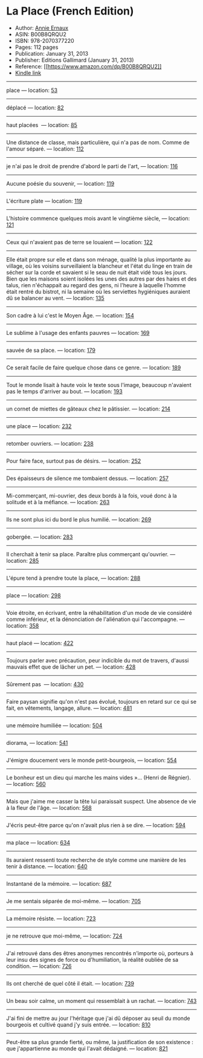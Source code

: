 # La Place (French Edition)

* Author: [Annie Ernaux](https://www.amazon.com/Annie-Ernaux/e/B000APV7YI/ref=dp_byline_cont_ebooks_1)
* ASIN: B00B8QRQU2
* ISBN: 978-2070377220
* Pages: 112 pages
* Publication: January 31, 2013
* Publisher: Editions Gallimard (January 31, 2013)
* Reference: [[https://www.amazon.com/dp/B00B8QRQU2]]
* [Kindle link](kindle://book?action=open&asin=B00B8QRQU2)


---
place — location: [53](kindle://book?action=open&asin=B00B8QRQU2&location=53)

---
déplacé — location: [82](kindle://book?action=open&asin=B00B8QRQU2&location=82)

---
haut placées  — location: [85](kindle://book?action=open&asin=B00B8QRQU2&location=85)

---
Une distance de classe, mais particulière, qui n'a pas de nom. Comme de l'amour séparé. — location: [112](kindle://book?action=open&asin=B00B8QRQU2&location=112)

---
je n'ai pas le droit de prendre d'abord le parti de l'art, — location: [116](kindle://book?action=open&asin=B00B8QRQU2&location=116)

---
Aucune poésie du souvenir, — location: [119](kindle://book?action=open&asin=B00B8QRQU2&location=119)

---
L'écriture plate — location: [119](kindle://book?action=open&asin=B00B8QRQU2&location=119)

---
L'histoire commence quelques mois avant le vingtième siècle, — location: [121](kindle://book?action=open&asin=B00B8QRQU2&location=121)

---
Ceux qui n'avaient pas de terre se louaient — location: [122](kindle://book?action=open&asin=B00B8QRQU2&location=122)

---
Elle était propre sur elle et dans son ménage, qualité la plus importante au village, où les voisins surveillaient la blancheur et l'état du linge en train de sécher sur la corde et savaient si le seau de nuit était vidé tous les jours. Bien que les maisons soient isolées les unes des autres par des haies et des talus, rien n'échappait au regard des gens, ni l'heure à laquelle l'homme était rentré du bistrot, ni la semaine où les serviettes hygiéniques auraient dû se balancer au vent. — location: [135](kindle://book?action=open&asin=B00B8QRQU2&location=135)

---
Son cadre à lui c'est le Moyen Âge. — location: [154](kindle://book?action=open&asin=B00B8QRQU2&location=154)

---
Le sublime à l'usage des enfants pauvres — location: [169](kindle://book?action=open&asin=B00B8QRQU2&location=169)

---
sauvée de sa place. — location: [179](kindle://book?action=open&asin=B00B8QRQU2&location=179)

---
Ce serait facile de faire quelque chose dans ce genre. — location: [189](kindle://book?action=open&asin=B00B8QRQU2&location=189)

---
Tout le monde lisait à haute voix le texte sous l'image, beaucoup n'avaient pas le temps d'arriver au bout. — location: [193](kindle://book?action=open&asin=B00B8QRQU2&location=193)

---
un cornet de miettes de gâteaux chez le pâtissier. — location: [214](kindle://book?action=open&asin=B00B8QRQU2&location=214)

---
une place — location: [232](kindle://book?action=open&asin=B00B8QRQU2&location=232)

---
retomber ouvriers. — location: [238](kindle://book?action=open&asin=B00B8QRQU2&location=238)

---
Pour faire face, surtout pas de désirs. — location: [252](kindle://book?action=open&asin=B00B8QRQU2&location=252)

---
Des épaisseurs de silence me tombaient dessus. — location: [257](kindle://book?action=open&asin=B00B8QRQU2&location=257)

---
Mi-commerçant, mi-ouvrier, des deux bords à la fois, voué donc à la solitude et à la méfiance. — location: [263](kindle://book?action=open&asin=B00B8QRQU2&location=263)

---
Ils ne sont plus ici du bord le plus humilié. — location: [269](kindle://book?action=open&asin=B00B8QRQU2&location=269)

---
gobergée. — location: [283](kindle://book?action=open&asin=B00B8QRQU2&location=283)

---
Il cherchait à tenir sa place. Paraître plus commerçant qu'ouvrier. — location: [285](kindle://book?action=open&asin=B00B8QRQU2&location=285)

---
L'épure tend à prendre toute la place, — location: [288](kindle://book?action=open&asin=B00B8QRQU2&location=288)

---
place — location: [298](kindle://book?action=open&asin=B00B8QRQU2&location=298)

---
Voie étroite, en écrivant, entre la réhabilitation d'un mode de vie considéré comme inférieur, et la dénonciation de l'aliénation qui l'accompagne. — location: [358](kindle://book?action=open&asin=B00B8QRQU2&location=358)

---
haut placé — location: [422](kindle://book?action=open&asin=B00B8QRQU2&location=422)

---
Toujours parler avec précaution, peur indicible du mot de travers, d'aussi mauvais effet que de lâcher un pet. — location: [428](kindle://book?action=open&asin=B00B8QRQU2&location=428)

---
Sûrement pas  — location: [430](kindle://book?action=open&asin=B00B8QRQU2&location=430)

---
Faire paysan signifie qu'on n'est pas évolué, toujours en retard sur ce qui se fait, en vêtements, langage, allure. — location: [481](kindle://book?action=open&asin=B00B8QRQU2&location=481)

---
une mémoire humiliée — location: [504](kindle://book?action=open&asin=B00B8QRQU2&location=504)

---
diorama, — location: [541](kindle://book?action=open&asin=B00B8QRQU2&location=541)

---
J'émigre doucement vers le monde petit-bourgeois, — location: [554](kindle://book?action=open&asin=B00B8QRQU2&location=554)

---
Le bonheur est un dieu qui marche les mains vides »... (Henri de Régnier). — location: [560](kindle://book?action=open&asin=B00B8QRQU2&location=560)

---
Mais que j'aime me casser la tête lui paraissait suspect. Une absence de vie à la fleur de l'âge. — location: [568](kindle://book?action=open&asin=B00B8QRQU2&location=568)

---
J'écris peut-être parce qu'on n'avait plus rien à se dire. — location: [594](kindle://book?action=open&asin=B00B8QRQU2&location=594)

---
ma place — location: [634](kindle://book?action=open&asin=B00B8QRQU2&location=634)

---
Ils auraient ressenti toute recherche de style comme une manière de les tenir à distance. — location: [640](kindle://book?action=open&asin=B00B8QRQU2&location=640)

---
Instantané de la mémoire. — location: [687](kindle://book?action=open&asin=B00B8QRQU2&location=687)

---
Je me sentais séparée de moi-même. — location: [705](kindle://book?action=open&asin=B00B8QRQU2&location=705)

---
La mémoire résiste. — location: [723](kindle://book?action=open&asin=B00B8QRQU2&location=723)

---
je ne retrouve que moi-même, — location: [724](kindle://book?action=open&asin=B00B8QRQU2&location=724)

---
J'ai retrouvé dans des êtres anonymes rencontrés n'importe où, porteurs à leur insu des signes de force ou d'humiliation, la réalité oubliée de sa condition. — location: [726](kindle://book?action=open&asin=B00B8QRQU2&location=726)

---
Ils ont cherché de quel côté il était. — location: [739](kindle://book?action=open&asin=B00B8QRQU2&location=739)

---
Un beau soir calme, un moment qui ressemblait à un rachat. — location: [743](kindle://book?action=open&asin=B00B8QRQU2&location=743)

---
J'ai fini de mettre au jour l'héritage que j'ai dû déposer au seuil du monde bourgeois et cultivé quand j'y suis entrée. — location: [810](kindle://book?action=open&asin=B00B8QRQU2&location=810)

---
Peut-être sa plus grande fierté, ou même, la justification de son existence : que j'appartienne au monde qui l'avait dédaigné. — location: [821](kindle://book?action=open&asin=B00B8QRQU2&location=821)

